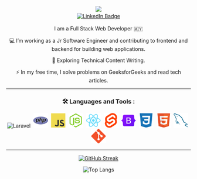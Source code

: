 <div id="header" align="center">
  <img src="https://i.giphy.com/media/WodOtJNNNQEXRSSXp2/giphy.webp" width="250"/>
  <div id="badges">
    <a href="https://www.linkedin.com/in/atikahsubari/">
      <img src="https://img.shields.io/badge/LinkedIn-blue?style=for-the-badge&logo=linkedin&logoColor=white" alt="LinkedIn Badge"/>
    </a>
  </div>
  <img src="https://komarev.com/ghpvc/?username=atikahas&style=flat-square&color=blue" alt=""/>
</div>

<div id="my-profile" align="center">
  I am a Full Stack Web Developer 🇲🇾
  
  💻 I’m working as a Jr Software Engineer and contributing to frontend and backend for building web applications.
  
  🌱 Exploring Technical Content Writing.
    
  ⚡ In my free time, I solve problems on GeeksforGeeks and read tech articles.

---

  ### 🛠️ Languages and Tools :
  <div>
    <img src="https://static-00.iconduck.com/assets.00/laravel-icon-497x512-uwybstke.png" title="Laravel" alt="Laravel" width="40" height="40"/>&nbsp;
    <img src="https://github.com/devicons/devicon/blob/master/icons/php/php-original.svg" title="PHP" alt="PHP" width="40" height="40"/>&nbsp;
    <img src="https://github.com/devicons/devicon/blob/master/icons/javascript/javascript-original.svg" title="JavaScript" alt="JavaScript" width="40" height="40"/>&nbsp;
    <img src="https://github.com/devicons/devicon/blob/master/icons/nodejs/nodejs-original.svg" title="NodeJS" alt="NodeJS" width="40" height="40"/>&nbsp;
    <img src="https://github.com/devicons/devicon/blob/master/icons/react/react-original.svg" title="React" alt="React" width="40" height="40"/>&nbsp;
    <img src="https://github.com/devicons/devicon/blob/master/icons/svelte/svelte-original.svg" title="Svelte" alt="Svelte" width="40" height="40"/>&nbsp;
    <img src="https://github.com/devicons/devicon/blob/master/icons/bootstrap/bootstrap-original.svg"  title="Bootstrap" alt="Bootstrap" width="40" height="40"/>&nbsp;
    <img src="https://github.com/devicons/devicon/blob/master/icons/css3/css3-plain.svg"  title="CSS3" alt="CSS" width="40" height="40"/>&nbsp;
    <img src="https://github.com/devicons/devicon/blob/master/icons/html5/html5-original.svg" title="HTML5" alt="HTML" width="40" height="40"/>&nbsp;
    <img src="https://github.com/devicons/devicon/blob/master/icons/mysql/mysql-original.svg" title="MySQL"  alt="MySQL" width="40" height="40"/>&nbsp;
    <img src="https://github.com/devicons/devicon/blob/master/icons/git/git-original.svg" title="Git" **alt="Git" width="40" height="40"/>
  </div>

---

  [![GitHub Streak](https://github-readme-streak-stats.herokuapp.com?user=atikahas&theme=radical)](https://git.io/streak-stats)
  
  ![Top Langs](https://github-readme-stats.vercel.app/api/top-langs/?username=atikahas&layout=compact&theme=radical)

</div>
